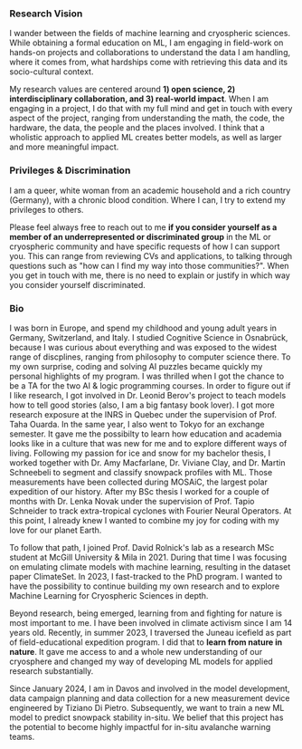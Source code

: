 
<!-- ### Long Bio
I was born in Europe, and spend my childhood and young adult years in Germany, Switzerland, and Italy. After not being able to decide what I want to study, because everything seemed to be incredibly interesting and captivating to me, ranging from physics to medicine, I settled for a study program called Cognitive Science at the Osnabrück University. There I got exposure to philosophy, neurology, mathematics and computer science. I realized quickly how much I enjoy coding and started focusing on all the AI and CS courses our program had to offer. I also enjoyed passing that knowledge along and become a TA for the introductory and more advanced AI & logic programing courses. I gained my first research experience at the INRS under the supervision of Taha Ouarda, learned a lot of unexpected and new things during my exchange semester in Tokyo, and supported Dr. Leonid Berov as a research assistant in teaching models to tell good stories (I am big fantasy book lover).

Since I am 14 years old, I have been engaged in climate activism. While I am not engaging directly in the past years due to my time commitment for my research, I still feel very connected to the movement. I belief that we as scientists have a responsibility to engage in climate action and co-create systematic change.

Towards the end of my BSc I realized that I could combine my passion for our environment with my joy for coding. I started picking up projects that are at the intersection between Machine Learning and Earth sciences. Since the cryosphere always fascinated me the most of all biomes, it made only sense that I ended up working on my BSc thesis at the Snow- and Avalanche Institute in Switzerland, segmenting and classifying snow types of snowpacks. I worked together with Amy Macfarlane, Viviane Clay and Martin Schneebeli. Those measurements have been collected during MOSAiC, the largest polar expedition of our history. After my BSc thesis I worked for a couple of months with
xxx, xx and Prof. Tapio Schneider to track extra-tropical cyclones with Fourier Neural Operators.

In 2021, I started my MSc in Computer Science at the McGill university and the Mila - Quebec AI institute under the supervision of Prof. David Rolnick. At his lab, I could follow my curiosity and co-lead my first bigger research project. Thanks to the funding of Intel, we could start looking into super-emulating climate models and presented our first result, a climate model dataset for machine learning, at Neurips 2023. In fall 2023, I fast-tracked into the PhD program. While my Research MSc was focusing on Machine Learning for Climate Modeling, my PhD is centered around Machine Learning for Cryospheric Sciences.

My passion for cryospheric sciences goes beyond theory: I love to be emerged in alpine and polar landscapes. In summer 2023, I had the chance to traverse the Juneau icefield as part of field-educational expedition program. From practicing crevasse rescue and glacier travel, maintaining the base camp for NASA, learning wilderness first aid and the flow mechanics of glaciers, debugging GPRs for days at feet of an icefall, to making friendships for life - it has been the summer of my life.

Since January 2024, I am in Davos and involved in the model development, data campaign planning and data collection for a new measurement device engineered by Tiziano Di Pietro. Subsequently, we want to train a new ML model to predict snowpack stability in-situ.  We belief that this project has the potential to become highly impactful for in-situ avalanche warning teams.
 <!-- We belief that this project has the potential to become highly impactful for in-situ avalanche warning teams. We are closely collaborating with diverse cryospheric scientists and with the national avalanche warning teams from Switzerland and Austria. -->
<!--
**I am encouraging everyone who has the possibility to engage in field work** and science support to learn where your data comes from, why ground truth is almost never ground truth, and connect with the communities you want to serve with your science. -->

### Research Vision
I wander between the fields of machine learning and cryospheric sciences. While obtaining a formal education on ML, I am engaging in field-work on hands-on projects and collaborations to understand the data I am handling, where it comes from, what hardships come with retrieving this data and its socio-cultural context.

My research values are centered around **1) open science, 2) interdisciplinary collaboration, and 3) real-world impact**. When I am engaging in a project, I do that with my full mind and get in touch with every aspect of the project, ranging from understanding the math, the code, the hardware, the data, the people and the places involved. I think that a wholistic approach to applied ML creates better models, as well as larger and more meaningful impact.

### Privileges & Discrimination

I am a queer, white woman from an academic household and a rich country (Germany), with a chronic blood condition. Where I can, I try to extend my privileges to others.

Please feel always free to reach out to me **if you consider yourself as a member of an underrepresented or discriminated group** in the ML or cryospheric community and have specific requests of how I can support you. This can range from reviewing CVs and applications, to talking through questions such as "how can I find my way into those communities?". When you get in touch with me, there is no need to explain or justify in which way you consider yourself discriminated.

### Bio
I was born in Europe, and spend my childhood and young adult years in Germany, Switzerland, and Italy. I studied Cognitive Science in Osnabrück, because I was curious about everything and was exposed to the widest range of discplines, ranging from philosophy to computer science there. To my own surprise, coding and solving AI puzzles became quickly my personal highlights of my program. I was thrilled when I got the chance to be a TA for the two AI & logic programming courses. In order to figure out if I like research, I got involved in Dr. Leonid Berov's project to teach models how to tell good stories (also, I am a big fantasy book lover). I got more research exposure
at the INRS in Quebec under the supervision of Prof. Taha Ouarda. In the same year, I also went to Tokyo for an exchange semester. It gave me the possibilty to learn how education and academia looks like in a culture that was new for me and to explore different ways of living. Following my passion for ice and snow for my bachelor thesis, I worked together with Dr. Amy Macfarlane, Dr. Viviane Clay, and Dr. Martin Schneebeli to segment and classify snowpack profiles with ML. Those measurements have been collected during MOSAiC, the largest polar expedition of our history. After my BSc thesis I worked for a couple of months with Dr. Lenka Novak under the supervision of Prof. Tapio Schneider to track extra-tropical cyclones with Fourier Neural Operators. At this point, I already knew I wanted to combine my joy for coding with my love for our planet Earth.

To follow that path, I joined Prof. David Rolnick's lab as a research MSc student at McGill University & Mila in 2021. During that time I was focusing on emulating climate models with machine learning, resulting in the dataset paper ClimateSet. In 2023, I fast-tracked to the PhD program. I wanted to have the possibility to continue building my own research and to explore Machine Learning for Cryospheric Sciences in depth.

Beyond research, being emerged, learning from and fighting for nature is most important to me. I have been involved in climate activism since I am 14 years old. Recently, in summer 2023, I traversed the Juneau icefield as part of field-educational expedition program. I did that to __learn from nature in nature__. It gave me access to and a whole new understanding of our cryosphere and changed my way of developing ML models for applied research substantially.

Since January 2024, I am in Davos and involved in the model development, data campaign planning and data collection for a new measurement device engineered by Tiziano Di Pietro. Subsequently, we want to train a new ML model to predict snowpack stability in-situ.  We belief that this project has the potential to become highly impactful for in-situ avalanche warning teams.
